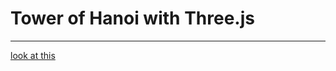 Tower of Hanoi with Three.js
=============
-------------
[look at this](http://wikiteca.iesb.br/wp-content/uploads/jogos/torredehanoi/ "Tower of Hanoi")
